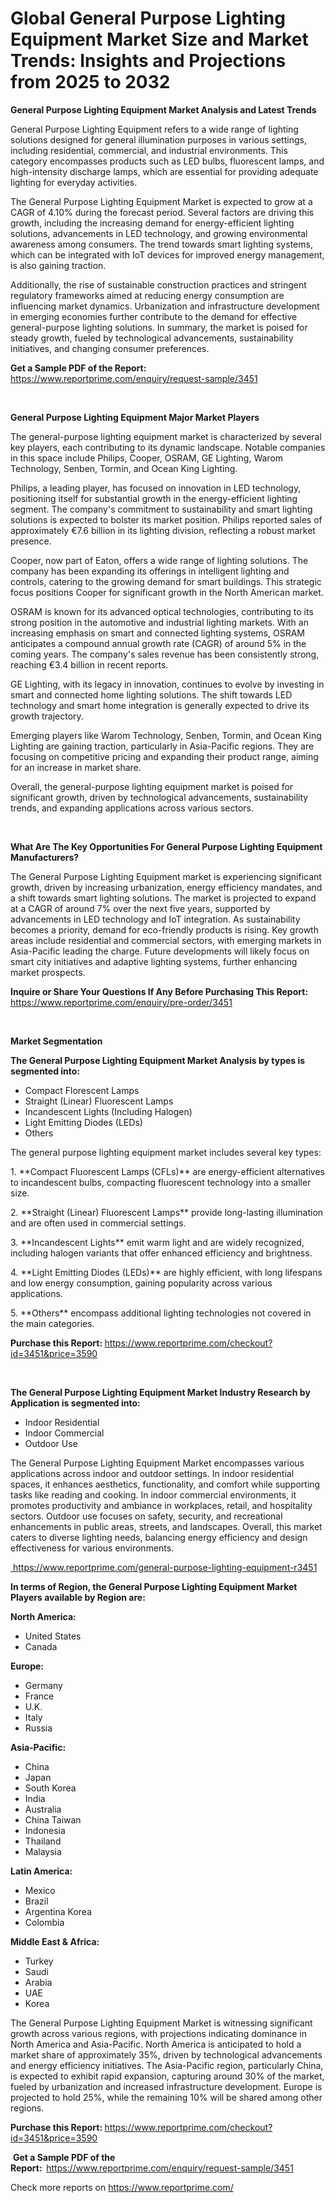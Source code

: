 <p><h1>Global General Purpose Lighting Equipment Market Size and Market Trends: Insights and Projections from 2025 to 2032</h1></p><p><strong>General Purpose Lighting Equipment Market Analysis and Latest Trends</strong></p>
<p><p>General Purpose Lighting Equipment refers to a wide range of lighting solutions designed for general illumination purposes in various settings, including residential, commercial, and industrial environments. This category encompasses products such as LED bulbs, fluorescent lamps, and high-intensity discharge lamps, which are essential for providing adequate lighting for everyday activities.</p><p>The General Purpose Lighting Equipment Market is expected to grow at a CAGR of 4.10% during the forecast period. Several factors are driving this growth, including the increasing demand for energy-efficient lighting solutions, advancements in LED technology, and growing environmental awareness among consumers. The trend towards smart lighting systems, which can be integrated with IoT devices for improved energy management, is also gaining traction.</p><p>Additionally, the rise of sustainable construction practices and stringent regulatory frameworks aimed at reducing energy consumption are influencing market dynamics. Urbanization and infrastructure development in emerging economies further contribute to the demand for effective general-purpose lighting solutions. In summary, the market is poised for steady growth, fueled by technological advancements, sustainability initiatives, and changing consumer preferences.</p></p>
<p><strong>Get a Sample PDF of the Report:&nbsp;</strong> <a href="https://www.reportprime.com/enquiry/request-sample/3451?utm_campaign=2734&utm_medium=2&utm_source=Github&utm_content=ia&utm_term=18032025&utm_id=general-purpose-lighting-equipment">https://www.reportprime.com/enquiry/request-sample/3451</a></p>
<p>&nbsp;</p>
<p><strong>General Purpose Lighting Equipment Major Market Players</strong></p>
<p><p>The general-purpose lighting equipment market is characterized by several key players, each contributing to its dynamic landscape. Notable companies in this space include Philips, Cooper, OSRAM, GE Lighting, Warom Technology, Senben, Tormin, and Ocean King Lighting.</p><p>Philips, a leading player, has focused on innovation in LED technology, positioning itself for substantial growth in the energy-efficient lighting segment. The company's commitment to sustainability and smart lighting solutions is expected to bolster its market position. Philips reported sales of approximately €7.6 billion in its lighting division, reflecting a robust market presence.</p><p>Cooper, now part of Eaton, offers a wide range of lighting solutions. The company has been expanding its offerings in intelligent lighting and controls, catering to the growing demand for smart buildings. This strategic focus positions Cooper for significant growth in the North American market.</p><p>OSRAM is known for its advanced optical technologies, contributing to its strong position in the automotive and industrial lighting markets. With an increasing emphasis on smart and connected lighting systems, OSRAM anticipates a compound annual growth rate (CAGR) of around 5% in the coming years. The company's sales revenue has been consistently strong, reaching €3.4 billion in recent reports.</p><p>GE Lighting, with its legacy in innovation, continues to evolve by investing in smart and connected home lighting solutions. The shift towards LED technology and smart home integration is generally expected to drive its growth trajectory.</p><p>Emerging players like Warom Technology, Senben, Tormin, and Ocean King Lighting are gaining traction, particularly in Asia-Pacific regions. They are focusing on competitive pricing and expanding their product range, aiming for an increase in market share.</p><p>Overall, the general-purpose lighting equipment market is poised for significant growth, driven by technological advancements, sustainability trends, and expanding applications across various sectors.</p></p>
<p>&nbsp;</p>
<p><strong>What Are The Key Opportunities For General Purpose Lighting Equipment Manufacturers?</strong></p>
<p><p>The General Purpose Lighting Equipment market is experiencing significant growth, driven by increasing urbanization, energy efficiency mandates, and a shift towards smart lighting solutions. The market is projected to expand at a CAGR of around 7% over the next five years, supported by advancements in LED technology and IoT integration. As sustainability becomes a priority, demand for eco-friendly products is rising. Key growth areas include residential and commercial sectors, with emerging markets in Asia-Pacific leading the charge. Future developments will likely focus on smart city initiatives and adaptive lighting systems, further enhancing market prospects.</p></p>
<p><strong>Inquire or Share Your Questions If Any Before Purchasing This Report:</strong> <a href="https://www.reportprime.com/enquiry/pre-order/3451?utm_campaign=2734&utm_medium=2&utm_source=Github&utm_content=ia&utm_term=18032025&utm_id=general-purpose-lighting-equipment">https://www.reportprime.com/enquiry/pre-order/3451</a></p>
<p>&nbsp;</p>
<p><strong>Market Segmentation</strong></p>
<p><strong>The General Purpose Lighting Equipment Market Analysis by types is segmented into:</strong></p>
<p><ul><li>Compact Florescent Lamps</li><li>Straight (Linear) Fluorescent Lamps</li><li>Incandescent Lights (Including Halogen)</li><li>Light Emitting Diodes (LEDs)</li><li>Others</li></ul></p>
<p><p>The general purpose lighting equipment market includes several key types: </p><p>1. **Compact Fluorescent Lamps (CFLs)** are energy-efficient alternatives to incandescent bulbs, compacting fluorescent technology into a smaller size. </p><p>2. **Straight (Linear) Fluorescent Lamps** provide long-lasting illumination and are often used in commercial settings. </p><p>3. **Incandescent Lights** emit warm light and are widely recognized, including halogen variants that offer enhanced efficiency and brightness. </p><p>4. **Light Emitting Diodes (LEDs)** are highly efficient, with long lifespans and low energy consumption, gaining popularity across various applications. </p><p>5. **Others** encompass additional lighting technologies not covered in the main categories.</p></p>
<p><strong>Purchase this Report:&nbsp;</strong><a href="https://www.reportprime.com/checkout?id=3451&price=3590&utm_campaign=2734&utm_medium=2&utm_source=Github&utm_content=ia&utm_term=18032025&utm_id=general-purpose-lighting-equipment">https://www.reportprime.com/checkout?id=3451&price=3590</a></p>
<p>&nbsp;</p>
<p><strong>The General Purpose Lighting Equipment Market Industry Research by Application is segmented into:</strong></p>
<p><ul><li>Indoor Residential</li><li>Indoor Commercial</li><li>Outdoor Use</li></ul></p>
<p><p>The General Purpose Lighting Equipment Market encompasses various applications across indoor and outdoor settings. In indoor residential spaces, it enhances aesthetics, functionality, and comfort while supporting tasks like reading and cooking. In indoor commercial environments, it promotes productivity and ambiance in workplaces, retail, and hospitality sectors. Outdoor use focuses on safety, security, and recreational enhancements in public areas, streets, and landscapes. Overall, this market caters to diverse lighting needs, balancing energy efficiency and design effectiveness for various environments.</p></p>
<p><a href="https://www.reportprime.com/general-purpose-lighting-equipment-r3451?utm_campaign=2734&utm_medium=2&utm_source=Github&utm_content=ia&utm_term=18032025&utm_id=general-purpose-lighting-equipment">&nbsp;https://www.reportprime.com/general-purpose-lighting-equipment-r3451</a></p>
<p><strong>In terms of Region, the General Purpose Lighting Equipment Market Players available by Region are:</strong></p>
<p>
    <p> <strong> North America: </strong>
        <ul>
            <li>United States</li>
            <li>Canada</li>
        </ul>
        </p> 
    <p> <strong> Europe: </strong>
        <ul>
            <li>Germany</li>
            <li>France</li>
            <li>U.K.</li>
            <li>Italy</li>
            <li>Russia</li>
        </ul>
        </p> 
    <p> <strong> Asia-Pacific: </strong>
        <ul>
            <li>China</li>
            <li>Japan</li>
            <li>South Korea</li>
            <li>India</li>
            <li>Australia</li>
            <li>China Taiwan</li>
            <li>Indonesia</li>
            <li>Thailand</li>
            <li>Malaysia</li>
        </ul>
        </p> 
    <p> <strong> Latin America: </strong>
        <ul>
            <li>Mexico</li>
            <li>Brazil</li>
            <li>Argentina Korea</li>
            <li>Colombia</li>
        </ul>
        </p> 
    <p> <strong> Middle East & Africa: </strong>
        <ul>
            <li>Turkey</li>
            <li>Saudi</li>
            <li>Arabia</li>
            <li>UAE</li>
            <li>Korea</li>
        </ul>
    </p>
    </p>
<p><p>The General Purpose Lighting Equipment Market is witnessing significant growth across various regions, with projections indicating dominance in North America and Asia-Pacific. North America is anticipated to hold a market share of approximately 35%, driven by technological advancements and energy efficiency initiatives. The Asia-Pacific region, particularly China, is expected to exhibit rapid expansion, capturing around 30% of the market, fueled by urbanization and increased infrastructure development. Europe is projected to hold 25%, while the remaining 10% will be shared among other regions.</p></p>
<p><strong>Purchase this Report: </strong><a href="https://www.reportprime.com/checkout?id=3451&price=3590&utm_campaign=2734&utm_medium=2&utm_source=Github&utm_content=ia&utm_term=18032025&utm_id=general-purpose-lighting-equipment">https://www.reportprime.com/checkout?id=3451&price=3590</a></p>
<p>&nbsp;<strong>Get a Sample PDF of the Report:&nbsp;&nbsp;</strong><a href="https://www.reportprime.com/enquiry/request-sample/3451?utm_campaign=2734&utm_medium=2&utm_source=Github&utm_content=ia&utm_term=18032025&utm_id=general-purpose-lighting-equipment">https://www.reportprime.com/enquiry/request-sample/3451</a></p>
<p><strong></strong></p>
<p>Check more reports on <a href="https://www.reportprime.com/?utm_campaign=2734&utm_medium=2&utm_source=Github&utm_content=ia&utm_term=18032025&utm_id=general-purpose-lighting-equipment">https://www.reportprime.com/</a></p>